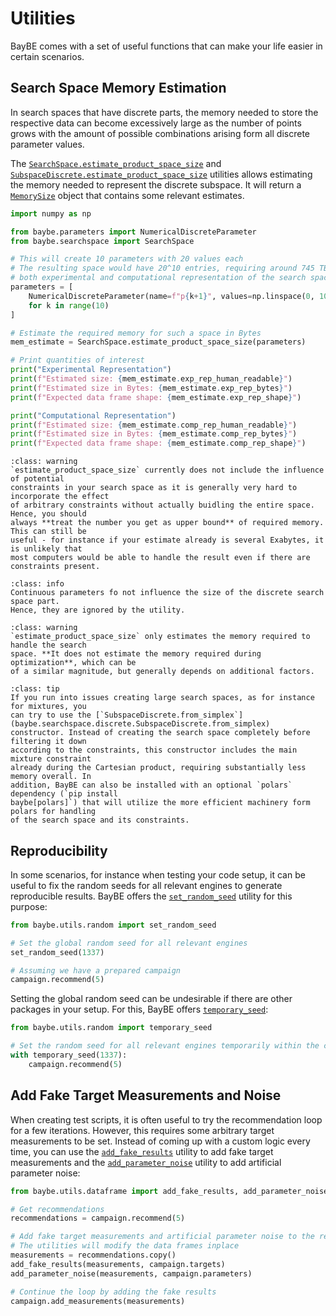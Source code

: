# Utilities

BayBE comes with a set of useful functions that can make your life easier in certain
scenarios.

## Search Space Memory Estimation
In search spaces that have discrete parts, the memory needed to store the respective
data can become excessively large as the number of points grows with the amount of
possible combinations arising form all discrete parameter values.

The [`SearchSpace.estimate_product_space_size`](baybe.searchspace.core.SearchSpace.estimate_product_space_size)
and [`SubspaceDiscrete.estimate_product_space_size`](baybe.searchspace.discrete.SubspaceDiscrete.estimate_product_space_size)
utilities allows estimating the memory needed to represent the discrete subspace. 
It will return a [`MemorySize`](baybe.searchspace.discrete.MemorySize) object that
contains some relevant estimates.

```python
import numpy as np

from baybe.parameters import NumericalDiscreteParameter
from baybe.searchspace import SearchSpace

# This will create 10 parameters with 20 values each
# The resulting space would have 20^10 entries, requiring around 745 TB of memory for
# both experimental and computational representation of the search space
parameters = [
    NumericalDiscreteParameter(name=f"p{k+1}", values=np.linspace(0, 100, 20))
    for k in range(10)
]

# Estimate the required memory for such a space in Bytes
mem_estimate = SearchSpace.estimate_product_space_size(parameters)

# Print quantities of interest
print("Experimental Representation")
print(f"Estimated size: {mem_estimate.exp_rep_human_readable}")
print(f"Estimated size in Bytes: {mem_estimate.exp_rep_bytes}")
print(f"Expected data frame shape: {mem_estimate.exp_rep_shape}")

print("Computational Representation")
print(f"Estimated size: {mem_estimate.comp_rep_human_readable}")
print(f"Estimated size in Bytes: {mem_estimate.comp_rep_bytes}")
print(f"Expected data frame shape: {mem_estimate.comp_rep_shape}")
```

```{admonition} Estimate with Constraints
:class: warning
`estimate_product_space_size` currently does not include the influence of potential
constraints in your search space as it is generally very hard to incorporate the effect
of arbitrary constraints without actually buidling the entire space. Hence, you should
always **treat the number you get as upper bound** of required memory. This can still be
useful - for instance if your estimate already is several Exabytes, it is unlikely that
most computers would be able to handle the result even if there are constraints present.
```

```{admonition} Influence of Continuous Parameters
:class: info
Continuous parameters fo not influence the size of the discrete search space part.
Hence, they are ignored by the utility.
```

```{admonition} Memory During Optimization
:class: warning
`estimate_product_space_size` only estimates the memory required to handle the search
space. **It does not estimate the memory required during optimization**, which can be
of a similar magnitude, but generally depends on additional factors.
```

```{admonition} Effective Search Space Creation for Mixtures
:class: tip
If you run into issues creating large search spaces, as for instance for mixtures, you
can try to use the [`SubspaceDiscrete.from_simplex`](baybe.searchspace.discrete.SubspaceDiscrete.from_simplex)
constructor. Instead of creating the search space completely before filtering it down
according to the constraints, this constructor includes the main mixture constraint
already during the Cartesian product, requiring substantially less memory overall. In
addition, BayBE can also be installed with an optional `polars` dependency (`pip install
baybe[polars]`) that will utilize the more efficient machinery form polars for handling
of the search space and its constraints.
```

## Reproducibility
In some scenarios, for instance when testing your code setup, it can be useful to fix
the random seeds for all relevant engines to generate reproducible results. BayBE offers
the [`set_random_seed`](baybe.utils.random.set_random_seed) utility for this purpose:

```python
from baybe.utils.random import set_random_seed

# Set the global random seed for all relevant engines
set_random_seed(1337)

# Assuming we have a prepared campaign
campaign.recommend(5)
```

Setting the global random seed can be undesirable if there are other packages in your
setup. For this, BayBE offers [`temporary_seed`](baybe.utils.random.temporary_seed):

```python
from baybe.utils.random import temporary_seed

# Set the random seed for all relevant engines temporarily within the context
with temporary_seed(1337):
    campaign.recommend(5)
```

## Add Fake Target Measurements and Noise
When creating test scripts, it is often useful to try the recommendation loop for a few
iterations. However, this requires some arbitrary target measurements to be set. Instead
of coming up with a custom logic every time, you can use the
[`add_fake_results`](baybe.utils.dataframe.add_fake_results) utility to add fake target
measurements and the [`add_parameter_noise`](baybe.utils.dataframe.add_parameter_noise)
utility to add artificial parameter noise:

```python
from baybe.utils.dataframe import add_fake_results, add_parameter_noise

# Get recommendations
recommendations = campaign.recommend(5)

# Add fake target measurements and artificial parameter noise to the recommendations
# The utilities will modify the data frames inplace
measurements = recommendations.copy()
add_fake_results(measurements, campaign.targets)
add_parameter_noise(measurements, campaign.parameters)

# Continue the loop by adding the fake results
campaign.add_measurements(measurements)
```
